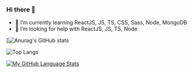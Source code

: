 ### Hi there 👋


- 🌱 I’m currently learning ReactJS, JS, TS, CSS, Sass, Node, MongoDB
- 🤔 I’m looking for help with ReactJS, JS, TS, Node


[![Anurag's GitHub stats](https://github-readme-stats.vercel.app/api?username=rodolfomariano&show_icons=true&theme=dracula)

![Top Langs](https://github-readme-stats.vercel.app/api/top-langs/?username=rodolfomariano&theme=dracula)

[![My GitHub Language Stats](https://github-readme-stats.vercel.app/api/top-langs/?username=rodolfomariano&hide=ruby&langs_count=7&theme=dracula)]()
